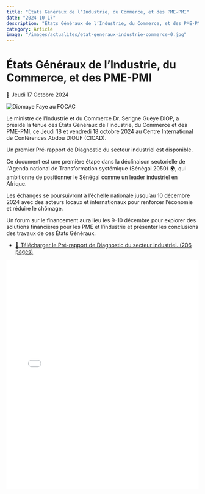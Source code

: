 ```yaml
---
title: "États Généraux de l’Industrie, du Commerce, et des PME-PMI"
date: "2024-10-17"
description: "États Généraux de l’Industrie, du Commerce, et des PME-PMI du 17 au 18 octobre 2024 au CICAD !"
category: Article
image: "/images/actualites/etat-generaux-industrie-commerce-0.jpg"
---
```


# États Généraux de l’Industrie, du Commerce, et des PME-PMI

📅 Jeudi 17 Octobre 2024

<img src="/images/actualites/etat-generaux-industrie-commerce.jpg" alt="Diomaye Faye au FOCAC" loading="lazy" fetchpriority="high">

Le ministre de l’Industrie et du Commerce Dr. Serigne Guèye DIOP, a présidé la tenue des États Généraux de l'industrie, du Commerce et des PME-PMI, ce Jeudi 18 et vendredi 18 octobre 2024 au Centre International de Conférences Abdou DIOUF (CICAD).

Un premier Pré-rapport de Diagnostic du secteur industriel est disponible.

Ce document est une première étape dans la déclinaison sectorielle de l'Agenda national de Transformation systémique (Sénégal 2050) 🌍, qui ambitionne de positionner le Sénégal comme un leader industriel en Afrique.

Les échanges se poursuivront à l’échelle nationale jusqu’au 10 décembre 2024 avec des acteurs locaux et internationaux pour renforcer l’économie et réduire le chômage.

Un forum sur le financement aura lieu les 9-10 décembre pour explorer des solutions financières pour les PME et l’industrie et présenter les conclusions des travaux de ces États Généraux.

- <a href="/pdf/programmes/etats-generaux-industrie-commerce-pre-rappord-diagnostic-industrialisation.pdf" target="_blank">📄 Télécharger le Pré-rapport de Diagnostic du secteur industriel. (206 pages)</a>

<embed
  src="/pdf/programmes/etats-generaux-industrie-commerce-pre-rappord-diagnostic-industrialisation.pdf"
  type="application/pdf"
  width="100%"
  height="600px"
/>

<!-- <iframe
  src="/pdf/programmes/etats-generaux-industrie-commerce-pre-rappord-diagnostic-industrialisation.pdf#zoom=100&view=FitH&toolbar=0&navpanes=0"
  width="100%"
  height="300px"
  style="border: none;"
></iframe>

<div style="position: relative; width: 100%; height: 100%;">
  <iframe
    src="/pdf/programmes/etats-generaux-industrie-commerce-pre-rappord-diagnostic-industrialisation.pdf#zoom=100&view=FitH&toolbar=0&navpanes=0"
    width="100%"
    height="600px"
    style="border: none;"
  ></iframe>
  <div style="position: absolute; top: 10px; right: 10px;">
    <a href="/pdf/programmes/etats-generaux-industrie-commerce-pre-rappord-diagnostic-industrialisation.pdf" download>
      <button style="padding: 10px 20px; font-size: 16px;">Télécharger le PDF</button>
    </a>
  </div>
</div> -->

<!-- Le ministre a souligné l’importance de faire progresser la part de l’industrie dans le PIB, actuellement stagnante entre 24 et 25 %. Huit (8) pôles de développement, comprenant des agropoles et des zones économiques spéciales, seront au cœur de cette initiative.

Les États Généraux ont abordé aussi d'autres sujets suivants :

- la fiscalité des entreprises, les réformes nécessaires
- le financement des petites et moyennes entreprises
- la question du foncier au Senegal -->
